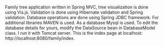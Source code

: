 Family tree application written in Spring MVC, tree visualization is done using Vis.js. Validation is done using Hibernate validation 
and Spring validation. Database operations are done using Spring JDBC framework. For additional libraries MAVEN is used. As a database 
Mysql is used. To edit the database details for yours, modify the DataSource bean in DatabaseModel class. I run it with Tomcat server. 
This is the index page at localhost: http://localhost:8080/family/index. 
